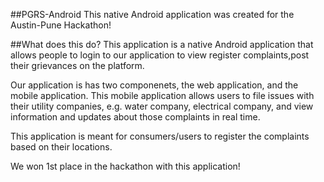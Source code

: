 ##PGRS-Android
This native Android application was created for the Austin-Pune Hackathon!

##What does this do?
This application is a native Android application that allows people to login to our application to view register complaints,post their grievances on the platform.

Our application is has two componenets, the web application, and the mobile application. This mobile application allows users to file issues with their utility companies, e.g. water company, electrical company, and view information and updates about those complaints in real time.

This application is meant for consumers/users to register the complaints based on their locations.

We won 1st place in the hackathon with this application!
